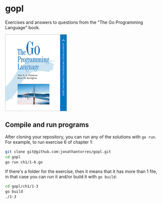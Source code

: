 # gopl
Exercises and answers to questions from the "The Go Programming Language" book.

![Book Cover](https://github.com/jonathantorres/bookshelf/blob/master/gopl/cover.jpg)

## Compile and run programs
After cloning your repository, you can run any of the solutions with `go run`. For example, to run exercise 6 of chapter 1:
```bash
git clone git@github.com:jonathantorres/gopl.git
cd gopl
go run ch1/1-6.go
```

If there's a folder for the exercise, then it means that it has more than 1 file, in that case you can run it and/or build it with `go build`:
```bash
cd gopl/ch1/1-3
go build
./1-3
```
